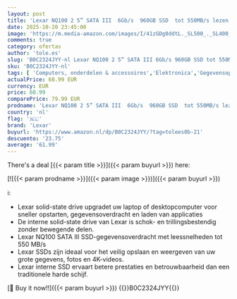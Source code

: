 ```yaml
---
layout: post
title: 'Lexar NQ100 2 5” SATA III  6Gb/s  960GB SSD  tot 550MB/s lezen Solid State Drive  interne SSD voor laptop  desktopcomputer/pc  LNQ100X960G-RNNNG '
date: 2025-10-20 23:45:00
image: 'https://m.media-amazon.com/images/I/41zGDg0ddtL._SL500_._SL400_.jpg'
comments: true
category: ofertas
author: 'tole.es'
slug: 'B0C2324JYY-nl Lexar NQ100 2 5” SATA III 6Gb/s 960GB SSD tot 550MB/s...'
sku: 'B0C2324JYY-nl'
tags: [ 'Computers, onderdelen & accessoires','Elektronica','Gegevensopslag','Interne SSDs','Interne dataopslag','lexar','🇳🇱', ]
actualPrice: 60.99 EUR
currency: EUR
price: 60.99
comparePrice: 79.99 EUR
prodname: 'Lexar NQ100 2 5” SATA III  6Gb/s  960GB SSD  tot 550MB/s lezen Solid State Drive  interne SSD voor laptop  desktopcomputer/pc  LNQ100X960G-RNNNG '
country: 'nl'
flag: '🇳🇱'
brand: 'Lexar'
buyurl: 'https://www.amazon.nl/dp/B0C2324JYY/?tag=tolees0b-21'
descuento: '23.75'
average: '61.99'
---
```


There's a deal [{{< param title >}}]({{< param buyurl >}})  here:

[![{{< param prodname >}}]({{< param image >}})]({{< param buyurl >}})

ℹ️:

- Lexar solid-state drive upgradet uw laptop of desktopcomputer voor sneller opstarten, gegevensoverdracht en laden van applicaties
- De interne solid-state drive van Lexar is schok- en trillingsbestendig zonder bewegende delen.
- Lexar NQ100 SATA III SSD-gegevensoverdracht met leessnelheden tot 550 MB/s
- Lexar SSDs zijn ideaal voor het veilig opslaan en weergeven van uw grote gegevens, fotos en 4K-videos.
- Lexar interne SSD ervaart betere prestaties en betrouwbaarheid dan een traditionele harde schijf.

[🛒 Buy it now!!]({{< param buyurl >}})
{{<world>}}B0C2324JYY{{</world>}}
